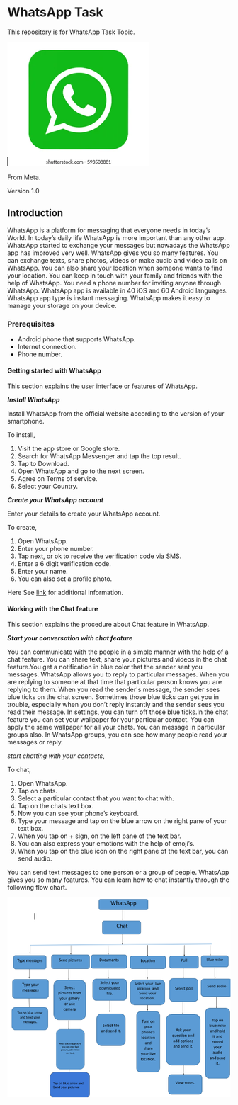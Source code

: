 # WhatsApp Task
 This repository is for WhatsApp Task Topic.
 
![Whatsapp logo](WhatsApp.webp)

From Meta.

Version 1.0

## Introduction
WhatsApp is a platform for messaging that everyone needs in today’s World. In today’s daily life WhatsApp is more important than any other app. WhatsApp started to exchange your messages but nowadays the WhatsApp app has improved very well. WhatsApp gives you so many features. You can exchange texts, share photos, videos or make audio and video calls on WhatsApp. You can also share your location when someone wants to find your location. You can keep in touch with your family and friends with the help of WhatsApp. You need a phone number for inviting anyone through WhatsApp. WhatsApp app is available in 40 iOS and 60 Android languages. WhatsApp app type is instant messaging. WhatsApp makes it easy to manage your storage on your device.

### Prerequisites

- Android phone that supports WhatsApp.
- Internet connection.
- Phone number.

#### Getting started with WhatsApp

This section explains the user interface or features of WhatsApp.

***Install WhatsApp***

Install WhatsApp from the official website according to the version of your smartphone.

To install,
1. Visit the app store or Google store.
1. Search for WhatsApp Messenger and tap the top result.
1. Tap to Download.
1. Open WhatsApp and go to the next screen.
1. Agree on Terms of service. 
1. Select your Country.

***Create your WhatsApp account***

Enter your details to create your WhatsApp account.

To create,
1. Open WhatsApp.
1. Enter your phone number.
1. Tap next, or ok to receive the verification code via SMS.
1. Enter a 6 digit verification code.
1. Enter your name. 
1. You can also set a profile photo.

Here See [link](https://en.wikipedia.org/wiki/WhatsApp) for additional information.

#### Working with the Chat feature

This section explains the procedure about Chat feature in WhatsApp.

***Start your conversation with chat feature***

You can communicate with the people in a simple manner with the help of a chat feature. You can share text, share your pictures and videos in the chat feature.You get a notification in blue color that the sender sent you messages. WhatsApp allows you to reply to particular messages. When you are replying to someone at that time that particular person knows you are replying to them.
When you read the sender's message, the sender sees blue ticks on the chat screen.  Sometimes those blue ticks can get you in trouble, especially when you don’t reply instantly and the sender sees you read their message. In settings, you can turn off those blue ticks.In the chat feature you can set your wallpaper for your particular contact. You can apply the same wallpaper for all your chats. You can message in particular groups also. In WhatsApp groups, you can see how many people read your messages or reply.

*start chatting with your contacts*,

To chat,
1. Open WhatsApp.
1. Tap on chats.
1. Select a particular contact that you want to chat with.
1. Tap on the chats text box.
1. Now you can see your phone’s keyboard.
1. Type your message and tap on the blue arrow on the right pane of your text box.
1. When you tap on + sign, on the left pane of the text bar. 
1. You can also express your emotions with the help of emoji’s.
1. When you tap on the blue icon on the right pane of the text bar, you can send audio.
 
 You can send text messages to one person or a group of people. WhatsApp gives you so many features. You can learn how to chat instantly through the following flow chart.

![Flowchart](Flowchart.png)





